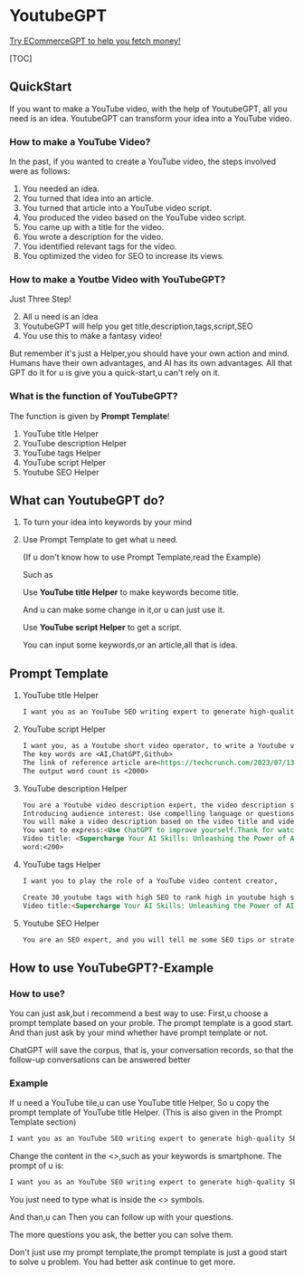 # YoutubeGPT

[Try ECommerceGPT to help you fetch money!](https://web.ecommerceai.club/)

[TOC]



## QuickStart

If you want to make a YouTube video, with the help of YoutubeGPT, all you need is an idea. YoutubeGPT can transform your idea into a YouTube video.

### How to make a YouTube Video?

In the past, if you wanted to create a YouTube video, the steps involved were as follows:

1. You needed an idea.
2. You turned that idea into an article.
3. You turned that article into a YouTube video script.
4. You produced the video based on the YouTube video script.
5. You came up with a title for the video.
6. You wrote a description for the video.
7. You identified relevant tags for the video.
8. You optimized the video for SEO to increase its views.

### How to make a Youtbe Video with YouTubeGPT?

Just Three Step!

2. All u need is an idea
2. YoutubeGPT will help you get title,description,tags,script,SEO
3. You use this to make a fantasy video!

But remember it's just a Helper,you should have your own action and mind.
Humans have their own advantages, and AI has its own advantages.
All that GPT do it for u is give you a quick-start,u can't rely on it.

### What is the function of YouTubeGPT?

The function is given by **Prompt Template**!

1. YouTube title Helper
2. YouTube description Helper
3. YouTube tags Helper
4. YouTube script Helper
5. Youtube SEO Helper

## What can YoutubeGPT do?

1. To turn your idea into keywords by your mind

2. Use Prompt Template to get what u need.

   (If u don't know how to use Prompt Template,read the Example)

   Such as

   Use **YouTube title Helper** to make keywords become title.

   And u can make some change in it,or u can just use it.

   Use **YouTube script Helper** to get a script.

   You can input some keywords,or an article,all that is idea.

## Prompt Template

1. YouTube title Helper

   

   ```md
   I want you as an YouTube SEO writing expert to generate high-quality SEO video titles for me, you know many SEO rules,and the relevant SEO rules of Youtube, know how to make titles with high click rate.Please write 10 high click rate,non-repetitive, creative title for me,and based on the information I provide you below. This is my information provide to you:<AI,ChatGPT,Github>
   ```

   

2. YouTube script Helper

   

   ```md
   I want you, as a Youtube short video operator, to write a Youtube video scripts that is creative,SEO,high click rate,non-repetitive,high quality.
   The key words are <AI,ChatGPT,Github>
   The link of reference article are<https://techcrunch.com/2023/07/13/chatgpt-everything-you-need-to-know-about-the-open-ai-powered-chatbot/>
   The output word count is <2000>
   ```

   

3. YouTube description Helper

   

   ```md
   You are a Youtube video description expert, the video description should usually include the following parts:
   Introducing audience interest: Use compelling language or questions to grab your audience's attention, pique their curiosity, and make them want to watch the video. Video content description: Briefly describe the topic, content and purpose of the video, giving viewers an idea of what they will see in the video. Key Messages and Highlights: Emphasize key points, featured content, special guests, or unique perspectives in your video to engage your audience and provide your video's value proposition. Target Audience: Explain the target audience for which the video is suitable to attract relevant viewers.
   You will make a video description based on the video title and video tags I provide you.
   You want to express:<Use ChatGPT to improve yourself.Thank for watching,please subscribe!>
   Video title: <Supercharge Your AI Skills: Unleashing the Power of AI with ChatGPT>
   word:<200>
   ```

   

4. YouTube tags Helper

   

   ```md
   I want you to play the role of a YouTube video content creator,
   
   Create 30 youtube tags with high SEO to rank high in youtube high search volume for my video title. Do not use hashtags, and separate keywords with commas. Only capitalize the first letter of proper nouns. The total number of characters is 300.
   Video title:<Supercharge Your AI Skills: Unleashing the Power of AI with ChatGPT>
   ```

   

5. Youtube SEO Helper

   

   ```md
   You are an SEO expert, and you will tell me some SEO tips or strategies for the corresponding platform based on the existing facts, as well as the announcements and policies of the corresponding platform, so that my posts can get higher exposure, At the same time you will give an example to explain how to do it.Platform name: <Youtube>
   ```

   

## How to use YouTubeGPT?-Example

### How to use?

You can just ask,but i recommend a best way to use:
First,u choose a prompt template based on your proble.
The prompt template is a good start.
And than just ask by your mind whether have prompt template or not.

ChatGPT will save the corpus, that is, your conversation records, so that the follow-up conversations can be answered better

### Example

If u need a YouTube tile,u can use YouTube title Helper,
So u copy the prompt template of  YouTube title Helper.
(This is also given in the Prompt Template section)

```md
I want you as an YouTube SEO writing expert to generate high-quality SEO video titles for me, you know many SEO rules,and the relevant SEO rules of Youtube, know how to make titles with high click rate.Please write 10 high click rate,non-repetitive, creative title for me,and based on the information I provide you below. This is my information provide to you:<AI,ChatGPT,Github>
```



Change the content in the <>,such as your keywords is smartphone.
The prompt of u is:

```md
I want you as an YouTube SEO writing expert to generate high-quality SEO video titles for me, you know many SEO rules,and the relevant SEO rules of Youtube, know how to make titles with high click rate.Please write 10 high click rate,non-repetitive, creative title for me,and based on the information I provide you below. This is my information provide to you:<smartphone>
```



You just need to type what is inside the <> symbols.

And than,u can Then you can follow up with your questions.

The more questions you ask, the better you can solve them.

Don't just use my prompt template,the prompt template is just a good start to solve u problem. You had better ask continue to get more.